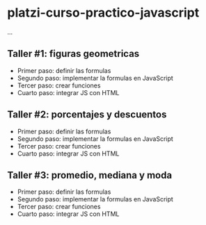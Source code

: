 # platzi-curso-practico-javascript

...

## Taller #1: figuras geometricas

- Primer paso: definir las formulas
- Segundo paso: implementar la formulas en JavaScript
- Tercer paso: crear funciones
- Cuarto paso: integrar JS con HTML

## Taller #2: porcentajes y descuentos

- Primer paso: definir las formulas
- Segundo paso: implementar la formulas en JavaScript
- Tercer paso: crear funciones
- Cuarto paso: integrar JS con HTML

## Taller #3: promedio, mediana y moda

- Primer paso: definir las formulas
- Segundo paso: implementar la formulas en JavaScript
- Tercer paso: crear funciones
- Cuarto paso: integrar JS con HTML